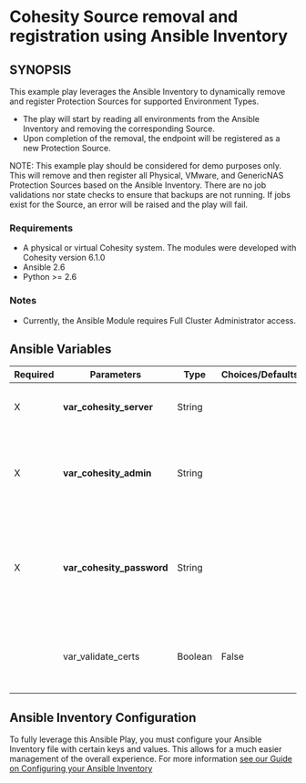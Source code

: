 # Cohesity Source removal and registration using Ansible Inventory

## SYNOPSIS
This example play leverages the Ansible Inventory to dynamically remove and register Protection Sources for supported Environment Types.
- The play will start by reading all environments from the Ansible Inventory and removing the corresponding Source.
- Upon completion of the removal, the endpoint will be registered as a new Protection Source.

NOTE: This example play should be considered for demo purposes only.  This will remove and then register all Physical, VMware, and GenericNAS Protection Sources based on the Ansible Inventory.  There are no job validations nor state checks to ensure that backups are not running.  If jobs exist for the Source, an error will be raised and the play will fail.

### Requirements
  - A physical or virtual Cohesity system. The modules were developed with Cohesity version 6.1.0
  - Ansible 2.6
  - Python >= 2.6

### Notes
  - Currently, the Ansible Module requires Full Cluster Administrator access.

## Ansible Variables

| Required | Parameters | Type | Choices/Defaults | Comments |
| --- | --- | --- | --- | --- |
| X | **var_cohesity_server** | String | | IP or FQDN for the Cohesity Cluster |
| X | **var_cohesity_admin** | String | | Username with which Ansible will connect to the Cohesity Cluster |
| X | **var_cohesity_password** | String | | Password belonging to the selected Username.  This parameter will not be logged. |
|   | var_validate_certs | Boolean | False | Switch determines if SSL Validation should be enabled. |

## Ansible Inventory Configuration

To fully leverage this Ansible Play, you must configure your Ansible Inventory file with certain keys and values.  This allows for a much easier management of the overall experience.  For more information [see our Guide on Configuring your Ansible Inventory](../configuring-your-ansible-inventory.md)
